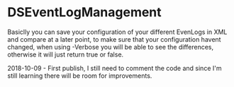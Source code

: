 # DSEventLogManagement

Basiclly you can save your configuration of your different EvenLogs in XML and compare at a later point, to make sure that
your configuration havent changed, when using -Verbose you will be able to see the differences, otherwise it will just return
true or false.

2018-10-09 - First publish, I still need to comment the code and since I'm still learning there will be room for improvements.
